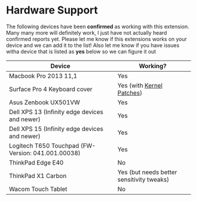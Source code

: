 # Hardware Support

The following devices have been **confirmed** as working with this extension. Many many more will definitely work, I just have not actually heard confirmed reports yet. Please let me know if this extensions works on your device and we can add it to the list! Also let me know if you have issues witha  device that is listed as **yes** below so we can figure it out

| Device | Working? |
| --- | --- |
| Macbook Pro 2013 11,1 | Yes |
| Surface Pro 4 Keyboard cover  | Yes (with [Kernel Patches](https://github.com/matthewwardrop/linux-surfacepro3)) |
| Asus Zenbook UX501VW | Yes |
| Dell XPS 13 (Infinity edge devices and newer) | Yes |
| Dell XPS 15 (Infinity edge devices and newer) | Yes |
| Logitech T650 Touchpad (FW-Version: 041.001.00038) | Yes | 
| ThinkPad Edge E40 | No |
| ThinkPad X1 Carbon | Yes (but needs better sensitivity tweaks) |
| Wacom Touch Tablet | No |
